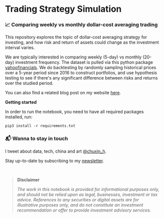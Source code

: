 # Trading Strategy Simulation
### 📈 Comparing weekly vs monthly dollar-cost averaging trading 

This repository explores the topic of dollar-cost averaging strategy for investing, and how risk and return of assets could change as the investment interval varies.

We are typically interested in comparing weekly (5-day) vs monthly (20-day) investment frequency. The dataset is pulled via this python package [yahoofinancials](https://github.com/JECSand/yahoofinancials). We do backtesting by randomly sampling historical prices over a 5-year period since 2016 to construct portfolios, and use hypothesis testing to see if there's any significant difference between risks and returns over the studied period.

You can also find a related blog post on my website [here](https://www.chuxinhuang.com/).

**Getting started**

In order to run the notebook, you need to have all required packages installed, run:
```
pip3 install -r requirements.txt
```

### 📬 Wanna to stay in touch 

I tweet about data, tech, china and art [@chuxin_h](https://twitter.com/chuxin_h). 

Stay up-to-date by subscribing to my [newsletter](https://cantabile.substack.com/).
<p>&nbsp;</p>

> **Disclaimer**
> 
>*The work in this notebook is provided for informational purposes only, and should not be relied upon as legal, businesses, investment or tax advice. References to any securities or digital assets are for illustrative purposes only, and do not constitute an investment recommendation or offer to provide investment advisory services.*
